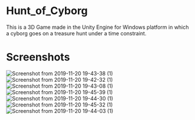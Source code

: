 # Hunt_of_Cyborg

This is a 3D Game made in the Unity Engine for Windows platform in which a cyborg goes on a treasure hunt under a time
constraint.

# Screenshots

![Screenshot from 2019-11-20 19-43-38 (1)](https://user-images.githubusercontent.com/32940477/89705109-0caa1f00-d978-11ea-8794-44d5084265bf.png)
![Screenshot from 2019-11-20 19-42-32 (1)](https://user-images.githubusercontent.com/32940477/89705114-13d12d00-d978-11ea-8a02-59fa5ad817e3.png)
![Screenshot from 2019-11-20 19-43-08 (1)](https://user-images.githubusercontent.com/32940477/89705119-1df32b80-d978-11ea-8f4c-127a7a4c474c.png)
![Screenshot from 2019-11-20 19-45-39 (1)](https://user-images.githubusercontent.com/32940477/89705123-23507600-d978-11ea-9cf9-c8fcb251993f.png)
![Screenshot from 2019-11-20 19-44-30 (1)](https://user-images.githubusercontent.com/32940477/89705127-2cd9de00-d978-11ea-96da-35bad5afc4f1.png)
![Screenshot from 2019-11-20 19-45-32 (1)](https://user-images.githubusercontent.com/32940477/89705131-37947300-d978-11ea-8f0d-a882cfd49a32.png)
![Screenshot from 2019-11-20 19-44-03 (1)](https://user-images.githubusercontent.com/32940477/89705136-44b16200-d978-11ea-9759-d91bd00526c4.png)
